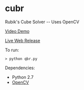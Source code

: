 cubr
====

Rubik's Cube Solver -- Uses OpenCV

[Video Demo](https://www.youtube.com/watch?v=QrLaajSDnTw)

[Live Web Release](http://cbarker.net/cubr)

To run:

```
> python qbr.py
```

Dependencies:

* Python 2.7
* [OpenCV](http://opencv.org/downloads.html)
